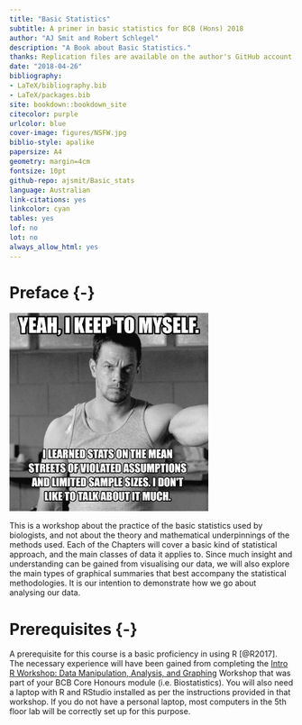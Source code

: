 ```yaml
--- 
title: "Basic Statistics"
subtitle: A primer in basic statistics for BCB (Hons) 2018
author: "AJ Smit and Robert Schlegel"
description: "A Book about Basic Statistics."
thanks: Replication files are available on the author's GitHub account
date: "2018-04-26"
bibliography:
- LaTeX/bibliography.bib
- LaTeX/packages.bib
site: bookdown::bookdown_site
citecolor: purple
urlcolor: blue
cover-image: figures/NSFW.jpg
biblio-style: apalike
papersize: A4
geometry: margin=4cm
fontsize: 10pt
github-repo: ajsmit/Basic_stats
language: Australian
link-citations: yes
linkcolor: cyan
tables: yes
lof: no
lot: no
always_allow_html: yes
---
```


# Preface {-}



<img src="figures/walberg_assumptions.jpeg" width="70%" />

This is a workshop about the practice of the basic statistics used by biologists, and not about the theory and mathematical underpinnings of the methods used. Each of the Chapters will cover a basic kind of statistical approach, and the main classes of data it applies to. Since much insight and understanding can be gained from visualising our data, we will also explore the main types of graphical summaries that best accompany the statistical methodologies. It is our intention to demonstrate how we go about analysing our data. 

# Prerequisites {-}
A prerequisite for this course is a basic proficiency in using R [@R2017]. The necessary experience will have been gained from completing the [Intro R Workshop: Data Manipulation, Analysis, and Graphing](https://robwschlegel.github.io/Intro_R_Workshop/) Workshop that was part of your BCB Core Honours module (i.e. Biostatistics). You will also need a laptop with R and RStudio installed as per the instructions provided in that workshop. If you do not have a personal laptop, most computers in the 5th floor lab will be correctly set up for this purpose.


